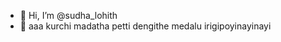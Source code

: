 - 👋 Hi, I’m @sudha_lohith
- 👀 aaa kurchi madatha petti dengithe medalu irigipoyinayinayi

<!---
ysjagann/ysjagann is a ✨ special ✨ repository because its `README.md` (this file) appears on your GitHub profile.
You can click the Preview link to take a look at your changes.
--->

